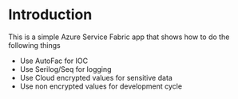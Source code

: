 # Introduction
This is a simple Azure Service Fabric app that shows how to do the following things

* Use AutoFac for IOC
* Use Serilog/Seq for logging
* Use Cloud encrypted values for sensitive data
* Use non encrypted values for development cycle